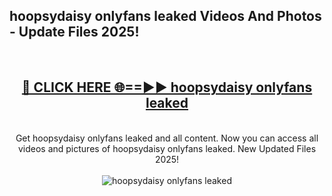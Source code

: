 <h2>hoopsydaisy onlyfans leaked Videos And Photos - Update Files 2025!</h2>
<br>
<div align="center">
<h2><a href="https://linkcuts.com/hfmhzwbr" rel="nofollow">🔴 CLICK HERE 🌐==►► hoopsydaisy onlyfans leaked</a></h2>
<br>
Get hoopsydaisy onlyfans leaked and all content. Now you can access all videos and pictures of hoopsydaisy onlyfans leaked. New Updated Files 2025!
<br>
<br>
<a href="https://linkcuts.com/hfmhzwbr" rel="nofollow" data-target="animated-image.originalLink"><img src="https://i.ibb.co.com/WyWwxjT/player-gif2.gif" alt="hoopsydaisy onlyfans leaked" style="max-width: 100%; display: inline-block;" data-target="animated-image.originalImage"></a>
</div>
<br>